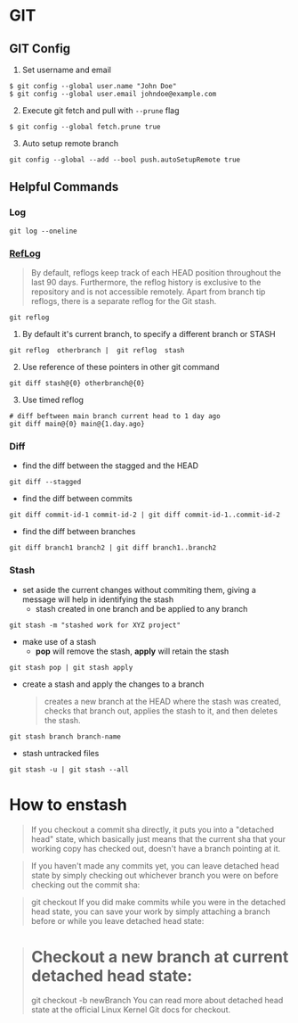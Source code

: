 # GIT
## GIT Config
1. Set username and email
```
$ git config --global user.name "John Doe"
$ git config --global user.email johndoe@example.com
```
2. Execute git fetch and pull with `--prune` flag
```
$ git config --global fetch.prune true
```
3. Auto setup remote branch
```
git config --global --add --bool push.autoSetupRemote true
```

## Helpful Commands
### Log
```
git log --oneline
```
### [RefLog](https://www.atlassian.com/git/tutorials/rewriting-history/git-reflog)
> By default, reflogs keep track of each HEAD position throughout the last 90 days. Furthermore, the reflog history is exclusive to the repository and is not accessible remotely. Apart from branch tip reflogs, there is a separate reflog for the Git stash.
```
git reflog

```
1. By default it's current branch, to specify a different branch or STASH
``` 
git reflog  otherbranch |  git reflog  stash

```
2. Use reference of these pointers in other git command
```
git diff stash@{0} otherbranch@{0}
```

3. Use timed reflog
```
# diff beftween main branch current head to 1 day ago
git diff main@{0} main@{1.day.ago} 
```

### Diff
- find the diff between the stagged and the HEAD
```
git diff --stagged
```
- find the diff between commits
```
git diff commit-id-1 commit-id-2 | git diff commit-id-1..commit-id-2

```
- find the diff between branches
```
git diff branch1 branch2 | git diff branch1..branch2

```

### Stash
- set aside the current changes without commiting them, giving a message will help in identifying the stash
  - stash created in one branch and be applied to any branch
```
git stash -m "stashed work for XYZ project"

```
- make use of a stash
  - **pop** will remove the stash, **apply** will retain the stash   
```
git stash pop | git stash apply
```
- create a stash and apply the changes to a branch
  > cre­ates a new branch at the HEAD where the stash was cre­at­ed, checks that branch out, applies the stash to it, and then deletes the stash.
```
git stash branch branch-name
```
- stash untracked files
```
git stash -u | git stash --all
```

# How to enstash
> If you checkout a commit sha directly, it puts you into a "detached head" state, which basically just means that the current sha that your working copy has checked out, doesn't have a branch pointing at it.

> If you haven't made any commits yet, you can leave detached head state by simply checking out whichever branch you were on before checking out the commit sha:

> git checkout <branch>
> If you did make commits while you were in the detached head state, you can save your work by simply attaching a branch before or while you leave detached head state:

># Checkout a new branch at current detached head state:
>git checkout -b newBranch
>You can read more about detached head state at the official Linux Kernel Git docs for checkout.


